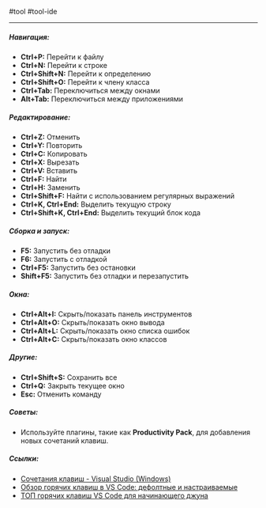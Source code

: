 #tool #tool-ide

---
##### Навигация:
- **Ctrl+P:** Перейти к файлу
- **Ctrl+N:** Перейти к строке
- **Ctrl+Shift+N:** Перейти к определению
- **Ctrl+Shift+O:** Перейти к члену класса
- **Ctrl+Tab:** Переключиться между окнами
- **Alt+Tab:** Переключиться между приложениями

##### Редактирование:
- **Ctrl+Z:** Отменить
- **Ctrl+Y:** Повторить
- **Ctrl+C:** Копировать
- **Ctrl+X:** Вырезать
- **Ctrl+V:** Вставить
- **Ctrl+F:** Найти
- **Ctrl+H:** Заменить
- **Ctrl+Shift+F:** Найти с использованием регулярных выражений
- **Ctrl+K, Ctrl+End:** Выделить текущую строку
- **Ctrl+Shift+K, Ctrl+End:** Выделить текущий блок кода

##### Сборка и запуск:
- **F5:** Запустить без отладки
- **F6:** Запустить с отладкой
- **Ctrl+F5:** Запустить без остановки
- **Shift+F5:** Запустить без отладки и перезапустить

##### Окна:
- **Ctrl+Alt+I:** Скрыть/показать панель инструментов
- **Ctrl+Alt+O:** Скрыть/показать окно вывода
- **Ctrl+Alt+L:** Скрыть/показать окно списка ошибок
- **Ctrl+Alt+C:** Скрыть/показать окно классов

##### Другие:
- **Ctrl+Shift+S:** Сохранить все
- **Ctrl+Q:** Закрыть текущее окно
- **Esc:** Отменить команду

##### Советы:
- Используйте плагины, такие как **Productivity Pack**, для добавления новых сочетаний клавиш.

##### Ссылки:
- [Сочетания клавиш - Visual Studio (Windows)](https://learn.microsoft.com/ru-ru/visualstudio/ide/default-keyboard-shortcuts-in-visual-studio?view=vs-2022)
- [Обзор горячих клавиш в VS Code: дефолтные и настраиваемые](https://www.sravni.ru/kursy/info/obzor-goryachih-klavish-v-vs-code/)
- [ТОП горячих клавиш VS Code для начинающего джуна](https://habr.com/ru/articles/718662/)